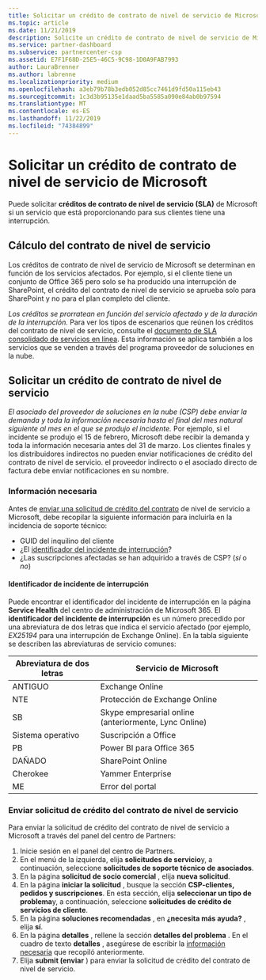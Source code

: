 ```yaml
---
title: Solicitar un crédito de contrato de nivel de servicio de Microsoft | Centro de Partners
ms.topic: article
ms.date: 11/21/2019
description: Solicite un crédito de contrato de nivel de servicio de Microsoft si se produce una interrupción del servicio.
ms.service: partner-dashboard
ms.subservice: partnercenter-csp
ms.assetid: E7F1F68D-25E5-46C5-9C98-1D0A9FAB7993
author: LauraBrenner
ms.author: labrenne
ms.localizationpriority: medium
ms.openlocfilehash: a3eb79b78b3edb052d85cc7461d9fd50a115eb43
ms.sourcegitcommit: 1c3d3b95135e1daad5ba5585a090e84ab0b97594
ms.translationtype: MT
ms.contentlocale: es-ES
ms.lasthandoff: 11/22/2019
ms.locfileid: "74384899"
---
```

# <a name="request-an-sla-credit-from-microsoft"></a>Solicitar un crédito de contrato de nivel de servicio de Microsoft 

Puede solicitar **créditos de contrato de nivel de servicio (SLA)** de Microsoft si un servicio que está proporcionando para sus clientes tiene una interrupción.

## <a name="sla-credit-calculation"></a>Cálculo del contrato de nivel de servicio

Los créditos de contrato de nivel de servicio de Microsoft se determinan en función de los servicios afectados. Por ejemplo, si el cliente tiene un conjunto de Office 365 pero solo se ha producido una interrupción de SharePoint, el crédito del contrato de nivel de servicio se aprueba solo para SharePoint y no para el plan completo del cliente.

*Los créditos se prorratean en función del servicio afectado y de la duración de la interrupción.* Para ver los tipos de escenarios que reúnen los créditos del contrato de nivel de servicio, consulte el [documento de SLA consolidado de servicios en línea](http://www.microsoftvolumelicensing.com/DocumentSearch.aspx?Mode=3&DocumentTypeId=37). Esta información se aplica también a los servicios que se venden a través del programa proveedor de soluciones en la nube.

## <a name="request-an-sla-credit"></a>Solicitar un crédito de contrato de nivel de servicio

*El asociado del proveedor de soluciones en la nube (CSP) debe enviar la demanda y toda la información necesaria hasta el final del mes natural siguiente al mes en el que se produjo el incidente.* Por ejemplo, si el incidente se produjo el 15 de febrero, Microsoft debe recibir la demanda y toda la información necesaria antes del 31 de marzo. Los clientes finales y los distribuidores indirectos no pueden enviar notificaciones de crédito del contrato de nivel de servicio. el proveedor indirecto o el asociado directo de factura debe enviar notificaciones en su nombre.

### <a name="required-information"></a>Información necesaria

Antes de [enviar una solicitud de crédito del contrato](#submit-sla-credit-request) de nivel de servicio a Microsoft, debe recopilar la siguiente información para incluirla en la incidencia de soporte técnico:

- GUID del inquilino del cliente
- ¿El [identificador del incidente de interrupción](#outage-incident-identifier)?
- ¿Las suscripciones afectadas se han adquirido a través de CSP? (*sí* o *no*)

#### <a name="outage-incident-identifier"></a>Identificador de incidente de interrupción

Puede encontrar el identificador del incidente de interrupción en la página **Service Health** del centro de administración de Microsoft 365. El **identificador del incidente de interrupción** es un número precedido por una abreviatura de dos letras que indica el servicio afectado (por ejemplo, *EX25194* para una interrupción de Exchange Online). En la tabla siguiente se describen las abreviaturas de servicio comunes:

| Abreviatura de dos letras | Servicio de Microsoft |
| ----------------------- | ----------------- |
| ANTIGUO | Exchange Online |
| NTE | Protección de Exchange Online |
| SB | Skype empresarial online (anteriormente, Lync Online) |
| Sistema operativo | Suscripción a Office |
| PB | Power BI para Office 365 |
| DAÑADO | SharePoint Online |
| Cherokee | Yammer Enterprise |
| ME | Error del portal |

### <a name="submit-sla-credit-request"></a>Enviar solicitud de crédito del contrato de nivel de servicio

Para enviar la solicitud de crédito del contrato de nivel de servicio a Microsoft a través del panel del centro de Partners:

1. Inicie sesión en el panel del centro de Partners.
2. En el menú de la izquierda, elija **solicitudes de servicio**y, a continuación, seleccione **solicitudes de soporte técnico de asociados**.
3. En la página **solicitud de socio comercial** , elija **nueva solicitud**.
4. En la página **iniciar la solicitud** , busque la sección **CSP-clientes, pedidos y suscripciones**. En esta sección, elija **seleccionar un tipo de problema**y, a continuación, seleccione **solicitudes de crédito de servicios de cliente**.
5. En la página **soluciones recomendadas** , en **¿necesita más ayuda?** , elija **sí**.
6. En la página **detalles** , rellene la sección **detalles del problema** . En el cuadro de texto **detalles** , asegúrese de escribir la [información necesaria](#required-information) que recopiló anteriormente.
7. Elija **submit (enviar** ) para enviar la solicitud de crédito del contrato de nivel de servicio.
